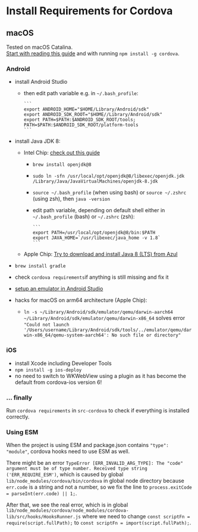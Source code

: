 # Install Requirements for Cordova

## macOS

Tested on macOS Catalina.  
[Start with reading this guide](https://quasar.dev/quasar-cli-webpack/developing-cordova-apps/preparation) and with running `npm install -g cordova`.  

### Android

* install Android Studio
  * then edit path variable e.g. in `~/.bash_profile`:

		```
		export ANDROID_HOME="$HOME/Library/Android/sdk"  
		export ANDROID_SDK_ROOT="$HOME//Library/Android/sdk"  
		export PATH=$PATH:$ANDROID_SDK_ROOT/tools; PATH=$PATH:$ANDROID_SDK_ROOT/platform-tools
		```

* install Java JDK 8:

	* Intel Chip: [check out this guide](https://mkyong.com/java/how-to-install-java-on-mac-osx/#homebrew-install-java-8-on-macos)
	  * `brew install openjdk@8`
	  * `sudo ln -sfn /usr/local/opt/openjdk@8/libexec/openjdk.jdk /Library/Java/JavaVirtualMachines/openjdk-8.jdk`
	  * `source ~/.bash_profile` (when using bash) or `source ~/.zshrc` (using zsh), then `java -version`
	  * edit path variable, depending on default shell either in `~/.bash_profile` (bash) or `~/.zshrc` (zsh):
	
			```
			export PATH=/usr/local/opt/openjdk@8/bin:$PATH
			export JAVA_HOME=`/usr/libexec/java_home -v 1.8`
			```
	*	Apple Chip: [Try to download and install Java 8 (LTS) from Azul](https://www.azul.com/downloads/?os=macos&architecture=arm-64-bit&package=jdk)

* `brew install gradle`
* check `cordova requirements`if anything is still missing and fix it
* [setup an emulator in Android Studio](https://developer.android.com/studio/run/managing-avds.html)
* hacks for macOS on arm64 architecture (Apple Chip):
	* `ln -s ~/Library/Android/sdk/emulator/qemu/darwin-aarch64 ~/Library/Android/sdk/emulator/qemu/darwin-x86_64` solves error `"Could not launch '/Users/username/Library/Android/sdk/tools/../emulator/qemu/darwin-x86_64/qemu-system-aarch64': No such file or directory"`

### iOS

* install Xcode including Developer Tools
* `npm install -g ios-deploy`
* no need to switch to WKWebView using a plugin as it has become the default from cordova-ios version 6!

### … finally

Run `cordova requirements` in `src-cordova` to check if everything is installed correctly.

### Using ESM

When the project is using ESM and package.json contains `"type": "module"`, cordova hooks need to use ESM as well.

There might be an error `TypeError [ERR_INVALID_ARG_TYPE]: The "code" argument must be of type number. Received type string ('ERR_REQUIRE_ESM')`, which is caused by global `lib/node_modules/cordova/bin/cordova` in global node directory because `err.code` is a string and not a number, so we fix the line to `process.exitCode = parseInt(err.code) || 1;`.

After that, we see the real error, which is in global `lib/node_modules/cordova/node_modules/cordova-lib/src/hooks/HooksRunner.js` where we need to change `const scriptFn = require(script.fullPath);` to `const scriptFn = import(script.fullPath);`.


